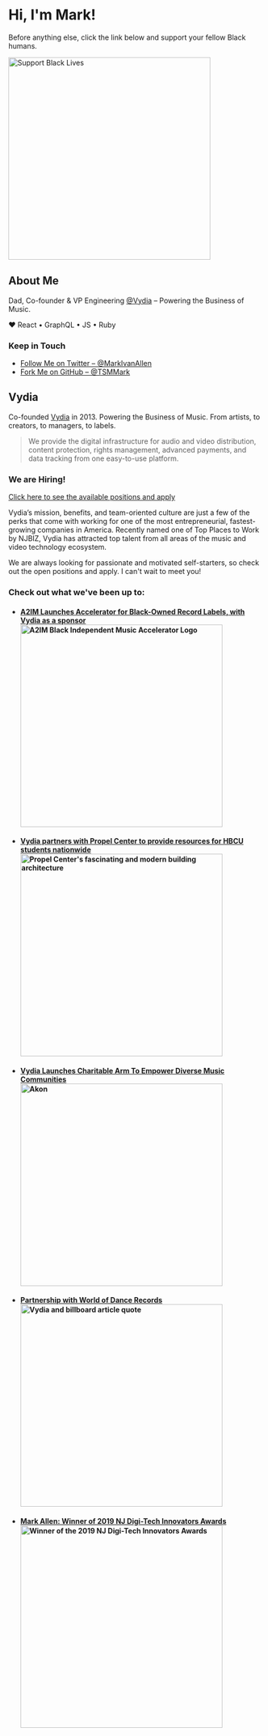 <h1>Hi, I'm Mark!</h1>

Before anything else, click the link below and support your fellow Black humans.

<a href="https://blacklivesmatters.carrd.co">
  <img
    width="400"
    alt="Support Black Lives"
    src="https://www.aidsmap.com/sites/default/files/styles/aidsmap_medium_crop/public/2020-06/2000x1300%20aidsmap-BLM.png?itok=s-xlM96r"
  />
</a>

<h2>About Me</h2>

Dad, Co-founder & VP Engineering <a href="https://github.com/Vydia">@Vydia</a> – Powering the Business of Music.

❤️ React • GraphQL • JS • Ruby

<h3>Keep in Touch</h3>
<ul>
  <li>
    <a href="https://twitter.com/MarkIvanAllen">
      Follow Me on Twitter – @MarkIvanAllen
    </a>
  </li>
  <li>
    <a href="https://github.com/TSMMark">
      Fork Me on GitHub – @TSMMark
    </a>
  </li>
</ul>

<h2>
  Vydia
</h2>

Co-founded <a href="https://vydia.com">Vydia</a> in 2013. Powering the Business of Music. From artists, to creators, to managers, to labels.

> We provide the digital infrastructure for audio and video distribution, content protection, rights management, advanced payments, and data tracking from one easy-to-use platform.

<h3>
  We are Hiring!
</h3>

<a
  href="https://www.comeet.com/jobs/vydia/35.00C"
  target="_blank"
  rer="noopener noreferrer">
  Click here to see the available positions and apply
</a>

Vydia’s mission, benefits, and team-oriented culture are just a few of the perks that come with working for one of the most entrepreneurial, fastest-growing companies in America. Recently named one of Top Places to Work by NJBIZ, Vydia has attracted top talent from all areas of the music and video technology ecosystem.

We are always looking for passionate and motivated self-starters, so check out the open positions and apply. I can't wait to meet you!

<h3>
  Check out what we've been up to:
</h3>

<ul>
  <li>
    <h4>
      <a
        href="https://www.billboard.com/articles/business/9512522/a2im-black-independent-music-accelerator-record-labels"
        target="_blank"
        rer="noopener noreferrer"
      >
        A2IM Launches Accelerator for Black-Owned Record Labels, with Vydia as a sponsor
        <br/>
        <img
          width="400"
          alt="A2IM Black Independent Music Accelerator Logo"
          src="https://static.billboard.com/files/2021/01/Bima-Application-logo-2021-billboard-1548-1610831249-compressed.jpg"
        />
      </a>
    </h4>
  </li>

  <li>
    <h4>
      <a
        href="https://www.billboard.com/articles/business/9512522/a2im-black-independent-music-accelerator-record-labels"
        target="_blank"
        rer="noopener noreferrer"
      >
        Vydia partners with Propel Center to provide resources for HBCU students nationwide
        <br/>
        <img
          width="400"
          alt="Propel Center's fascinating and modern building architecture"
          src="https://pbs.twimg.com/card_img/1349343365498888194/zPaeKzb-?format=jpg&name=medium"
        />
      </a>
    </h4>
  </li>

  <li>
    <h4>
      <a
        href="https://www.forbes.com/sites/andreazarczynski/2020/07/10/vydia-launches-charitable-arm-to-empower-diverse-music-communities/#4c9175c34f5e"
        target="_blank"
        rer="noopener noreferrer"
      >
        Vydia Launches Charitable Arm To Empower Diverse Music Communities
        <br/>
        <img
          width="400"
          alt="Akon"
          src="https://specials-images.forbesimg.com/imageserve/a6b4af91c152472494f4c12eca08971a/960x0.jpg?fit=scale"
        />
      </a>
    </h4>
  </li>

  <li>
    <h4>
      <a
        href="https://www.forbes.com/sites/andreazarczynski/2020/07/10/vydia-launches-charitable-arm-to-empower-diverse-music-communities/#4c9175c34f5e"
        target="_blank"
        rer="noopener noreferrer"
      >
        Partnership with World of Dance Records
        <br/>
        <img
          width="400"
          alt="Vydia and billboard article quote"
          src="https://pbs.twimg.com/media/EiyX8QtVoAAf45Z?format=jpg&name=4096x4096"
        />
      </a>
    </h4>
  </li>

  <li>
    <h4>
      <a
        href="https://njbiz.com/event/njdigitech/"
        target="_blank"
        rer="noopener noreferrer"
      >
        Mark Allen: Winner of 2019 NJ Digi-Tech Innovators Awards
        <br/>
        <img
          width="400"
          alt="Winner of the 2019 NJ Digi-Tech Innovators Awards"
          src="https://njbiz.com/files/2018/12/DigiTechLogo-01.jpg"
        />
      </a>
    </h4>
  </li>
</ul>
